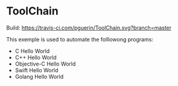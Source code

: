 # ToolChain

Build: https://travis-ci.com/pguerin/ToolChain.svg?branch=master

This exemple is used to automate the folllowong programs:

- C Hello World
- C++ Hello World
- Objective-C Hello World
- Swift Hello World
- Golang Hello World

